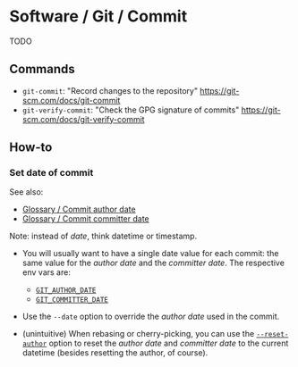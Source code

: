 # Software / Git / Commit

TODO

## Commands

- `git-commit`: "Record changes to the repository"
  <https://git-scm.com/docs/git-commit>
- `git-verify-commit`: "Check the GPG signature of commits"
  <https://git-scm.com/docs/git-verify-commit>

## How-to

### Set date of commit

See also:

- [Glossary / Commit author date](glossary.md#commit-author-date)
- [Glossary / Commit committer date](glossary.md#commit-committer-date)

Note: instead of _date_, think datetime or timestamp.

- You will usually want to have a single date value for each commit: the same value for the
   _author date_ and the _committer date_.
  The respective env vars are:
  - [`GIT_AUTHOR_DATE`](https://git-scm.com/docs/git.html#Documentation/git.txt-codeGITAUTHORDATEcode)
  - [`GIT_COMMITTER_DATE`](https://git-scm.com/docs/git.html#Documentation/git.txt-codeGITCOMMITTERDATEcode)

- Use the `--date` option to override the _author date_ used in the commit.

- (unintuitive) When rebasing or cherry-picking, you can use the
  [`--reset-author`](https://git-scm.com/docs/git-commit#Documentation/git-commit.txt-code--reset-authorcode)
  option to reset the _author date_ and _committer date_ to the current datetime (besides
  resetting the author, of course).

